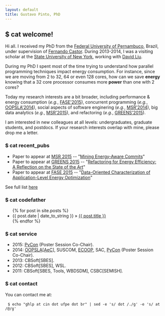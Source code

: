 ```yaml
---
layout: default
title: Gustavo Pinto, PhD
---
```


## $ cat welcome! ##

Hi all. I received my PhD from the [Federal University of Pernambuco](http://cin.ufpe.br), Brazil, under supervision of [Fernando Castor](https://sites.google.com/a/cin.ufpe.br/castor). During 2013-2014, I was a visiting scholar at the [State University of New York](binghamton.edu), working with [David Liu](http://www.cs.binghamton.edu/~davidl).

During my PhD I spent most of the time trying to understand how parallel programming techniques impact energy consumption. For instance, since we are moving from 2 to 32, 64 or even 128 cores, how can we save **energy** knowing that a 32 core processor consumes more **power** than one with 2 cores?

Today my research interests are a bit broader, including performance & energy consumption (*e.g.*, [FASE'2015](http://gustavopinto.github.io/lost+found/fase2015.pdf)), concurrent programming (*e.g.*, [OOPSLA'2014](http://gustavopinto.github.io/lost+found/oopsla2014.pdf)), social aspects of software enginering (*e.g.*, [MSR'2014](http://gustavopinto.github.io/lost+found/msr2014.pdf)), big data analytics (*e.g.*, [MSR'2015](http://gustavopinto.github.io/lost+found/msr2015.pdf)), and refactoring (*e.g.*, [GREENS'2015](http://gustavopinto.github.io/lost+found/greens2015.pdf)).

I am interested in new colleagues at all levels: undergraduates, graduate students, and postdocs. If your research interests overlap with mine, please drop me a letter.

### $ cat recent_pubs ###

- Paper to appear at [MSR 2015](http://2015.msrconf.org/) -- "[Mining Energy-Aware Commits](http://gustavopinto.github.io/lost+found/msr2015.pdf)"
- Paper to appear at [GREENS 2015](http://greens.cs.vu.nl/) -- "[Refactoring for Energy Efficiency:
A Reflection on the State of the Art](http://gustavopinto.github.io/lost+found/greens2015.pdf)"
- Paper to appear at [FASE 2015](http://www.etaps.org/index.php/2015/fase) -- "[Data-Oriented Characterization of Application-Level Energy Optimization](http://gustavopinto.github.io/lost+found/fase2015.pdf)"

See full list [here](/publications)

### $ cat codefather ###
<ul class="posts">
{% for post in site.posts %}
<li><span>{{ post.date | date_to_string }}</span> &raquo; <a href="{{ post.url }}">{{ post.title }}</a></li>
{% endfor %}
</ul>


### $ cat service ###

- 2015: [PyCon](https://us.pycon.org/2015/) (Poster Session Co-Chair).
- 2014: [OOPSLA](http://2014.splashcon.org/events/oopsla2014)[[AeC](http://2014.splashcon.org/committee/splash2014-artifacts-artifact-evaluation-committee)], SUSCOM, [ECOOP](http://ecoop14.it.uu.se/), SAC, [PyCon](https://us.pycon.org/2014) (Poster Session Co-Chair).
- 2013: CBSoft[SBES].
- 2012: CBSoft[SBES], WSL.
- 2011: CBSoft[SBES, Tools, WBDSDM], CSBC[SEMISH].
</ul>


### $ cat contact ###

<p>You can contact me at:</p>

<pre> <code>$ echo "ghlp at cin dot ufpe dot br" | sed -e 's/ dot /./g' -e 's/ at /@/g' </code></pre>
